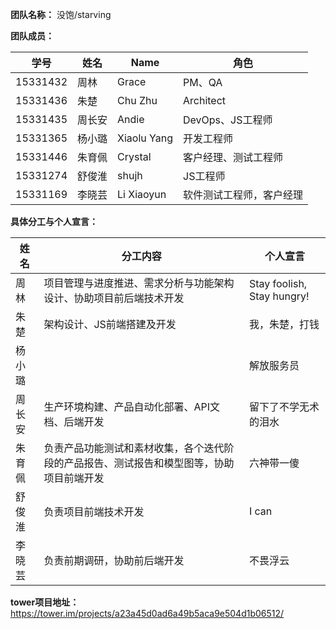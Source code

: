 **团队名称：** 没饱/starving

**团队成员：**

| 学号 | 姓名 | Name | 角色 |
| ---- | ---- | ---- | ---- |
| 15331432 | 周林 | Grace | PM、QA |
| 15331436 | 朱楚 | Chu Zhu | Architect |
| 15331435 | 周长安 | Andie | DevOps、JS工程师 |
| 15331365 | 杨小璐 | Xiaolu Yang | 开发工程师 |
| 15331446 | 朱育佩 | Crystal | 客户经理、测试工程师 |
| 15331274 | 舒俊淮 | shujh | JS工程师 |
| 15331169 | 李晓芸 | Li Xiaoyun | 软件测试工程师，客户经理 |


**具体分工与个人宣言：**

| 姓名 | 分工内容 | 个人宣言 |
| ---- | -------- | -------- |
| 周林 | 项目管理与进度推进、需求分析与功能架构设计、协助项目前后端技术开发 | Stay foolish, Stay hungry! |
| 朱楚 | 架构设计、JS前端搭建及开发 | 我，朱楚，打钱 |
| 杨小璐 || 解放服务员 |
| 周长安 | 生产环境构建、产品自动化部署、API文档、后端开发 | 留下了不学无术的泪水 |
| 朱育佩 | 负责产品功能测试和素材收集，各个迭代阶段的产品报告、测试报告和模型图等，协助项目前端开发 | 六神带一傻 |
| 舒俊淮 | 负责项目前端技术开发 | I can |
| 李晓芸 | 负责前期调研，协助前后端开发 | 不畏浮云 |

**tower项目地址：** https://tower.im/projects/a23a45d0ad6a49b5aca9e504d1b06512/